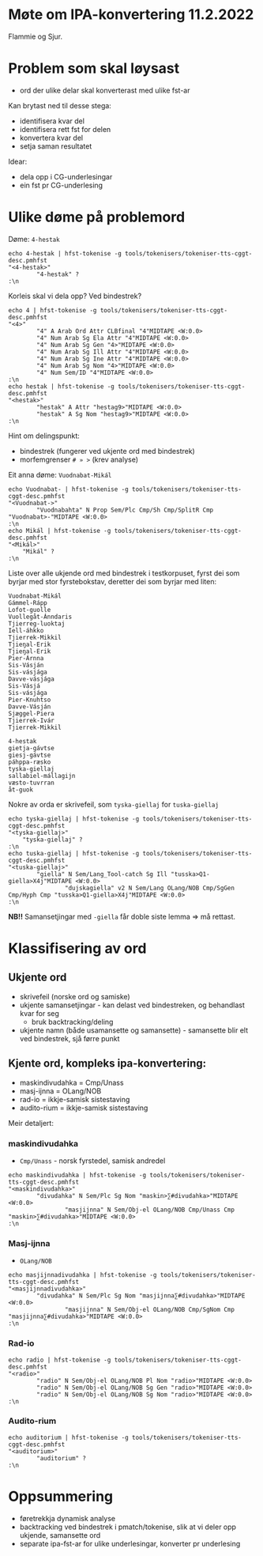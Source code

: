 # Møte om IPA-konvertering 11.2.2022

Flammie og Sjur.

# Problem som skal løysast

- ord der ulike delar skal konverterast med ulike fst-ar

Kan brytast ned til desse stega:
- identifisera kvar del
- identifisera rett fst for delen
- konvertera kvar del
- setja saman resultatet

Idear:
- dela opp i CG-underlesingar
- ein fst pr CG-underlesing

# Ulike døme på problemord

Døme: `4-hestak`

```
echo 4-hestak | hfst-tokenise -g tools/tokenisers/tokeniser-tts-cggt-desc.pmhfst 
"<4-hestak>"
        "4-hestak" ?
:\n
```

Korleis skal vi dela opp? Ved bindestrek?

```
echo 4 | hfst-tokenise -g tools/tokenisers/tokeniser-tts-cggt-desc.pmhfst 
"<4>"
        "4" A Arab Ord Attr CLBfinal "4"MIDTAPE <W:0.0>
        "4" Num Arab Sg Ela Attr "4"MIDTAPE <W:0.0>
        "4" Num Arab Sg Gen "4>"MIDTAPE <W:0.0>
        "4" Num Arab Sg Ill Attr "4"MIDTAPE <W:0.0>
        "4" Num Arab Sg Ine Attr "4"MIDTAPE <W:0.0>
        "4" Num Arab Sg Nom "4>"MIDTAPE <W:0.0>
        "4" Num Sem/ID "4"MIDTAPE <W:0.0>
:\n
echo hestak | hfst-tokenise -g tools/tokenisers/tokeniser-tts-cggt-desc.pmhfst 
"<hestak>"
        "hestak" A Attr "hestag9>"MIDTAPE <W:0.0>
        "hestak" A Sg Nom "hestag9>"MIDTAPE <W:0.0>
:\n
```

Hint om delingspunkt:

- bindestrek (fungerer ved ukjente ord med bindestrek)
- morfemgrenser `# » >` (krev analyse)

Eit anna døme: `Vuodnabat-Mikál`

```
echo Vuodnabat- | hfst-tokenise -g tools/tokenisers/tokeniser-tts-cggt-desc.pmhfst 
"<Vuodnabat->"
        "Vuodnabahta" N Prop Sem/Plc Cmp/Sh Cmp/SplitR Cmp "Vuodnabat>-"MIDTAPE <W:0.0>
:\n
echo Mikál | hfst-tokenise -g tools/tokenisers/tokeniser-tts-cggt-desc.pmhfst 
"<Mikál>"
	"Mikál" ?
:\n
```

Liste over alle ukjende ord med bindestrek i testkorpuset, fyrst dei som byrjar
med stor fyrstebokstav, deretter dei som byrjar med liten:

```
Vuodnabat-Mikál
Gámmel-Rápp
Lofot-guolle
Vuollegåt-Ánndaris
Tjierreg-luoktaj
Iell-áhkko
Tjierrek-Mikkil
Tjieŋal-Erik
Tjieŋal-Erik
Pier-Árnna
Sis-Vásján
Sis-vásjága
Davve-vásjága
Sis-Vásjá
Sis-vásjága
Pier-Knuhtso
Davve-Vásján
Sjæggel-Piera
Tjierrek-Ivár
Tjierrek-Mikkil

4-hestak
gietja-gávtse
giesj-gávtse
páhppa-ræsko
tyska-giellaj
sallabiel-mállagijn
væsto-tuvrran
åt-guok
```

Nokre av orda er skrivefeil, som `tyska-giellaj` for `tuska-giellaj`

```
echo tyska-giellaj | hfst-tokenise -g tools/tokenisers/tokeniser-tts-cggt-desc.pmhfst 
"<tyska-giellaj>"
	"tyska-giellaj" ?
:\n
echo tuska-giellaj | hfst-tokenise -g tools/tokenisers/tokeniser-tts-cggt-desc.pmhfst 
"<tuska-giellaj>"
        "giella" N Sem/Lang_Tool-catch Sg Ill "tusska>Q1-giella>X4j"MIDTAPE <W:0.0>
                "dujskagiella" v2 N Sem/Lang OLang/NOB Cmp/SgGen Cmp/Hyph Cmp "tusska>Q1-giella>X4j"MIDTAPE <W:0.0>
:\n
```

**NB!!** Samansetjingar med `-giella` får doble siste lemma => må rettast.

# Klassifisering av ord

## Ukjente ord

- skrivefeil (norske ord og samiske)
- ukjente samansetjingar - kan delast ved bindestreken, og behandlast kvar for seg
    - bruk backtracking/deling
- ukjente namn (både usamansette og samansette) - samansette blir elt ved bindestrek, sjå førre punkt

## Kjente ord, kompleks ipa-konvertering:

- maskindivudahka = Cmp/Unass
- masj-ijnna = OLang/NOB
- rad-io = ikkje-samisk sistestaving
- audito-rium = ikkje-samisk sistestaving

Meir detaljert:

### maskindivudahka

* `Cmp/Unass` - norsk fyrstedel, samisk andredel

```
echo maskindivudahka | hfst-tokenise -g tools/tokenisers/tokeniser-tts-cggt-desc.pmhfst 
"<maskindivudahka>"
        "divudahka" N Sem/Plc Sg Nom "maskin>∑#divudahka>"MIDTAPE <W:0.0>
                "masjijnna" N Sem/Obj-el OLang/NOB Cmp/Unass Cmp "maskin>∑#divudahka>"MIDTAPE <W:0.0>
:\n
```

### Masj-ijnna

* `OLang/NOB`

```
echo masjijnnadivudahka | hfst-tokenise -g tools/tokenisers/tokeniser-tts-cggt-desc.pmhfst 
"<masjijnnadivudahka>"
        "divudahka" N Sem/Plc Sg Nom "masjijnna∑#divudahka>"MIDTAPE <W:0.0>
                "masjijnna" N Sem/Obj-el OLang/NOB Cmp/SgNom Cmp "masjijnna∑#divudahka>"MIDTAPE <W:0.0>
:\n
```

### Rad-io

```
echo radio | hfst-tokenise -g tools/tokenisers/tokeniser-tts-cggt-desc.pmhfst 
"<radio>"
        "radio" N Sem/Obj-el OLang/NOB Pl Nom "radio>"MIDTAPE <W:0.0>
        "radio" N Sem/Obj-el OLang/NOB Sg Gen "radio>"MIDTAPE <W:0.0>
        "radio" N Sem/Obj-el OLang/NOB Sg Nom "radio>"MIDTAPE <W:0.0>
:\n
```

### Audito-rium

```
echo auditorium | hfst-tokenise -g tools/tokenisers/tokeniser-tts-cggt-desc.pmhfst 
"<auditorium>"
        "auditorium" ?
:\n
```

# Oppsummering

- føretrekkja dynamisk analyse
- backtracking ved bindestrek i pmatch/tokenise, slik at vi deler opp ukjende, samansette ord
- separate ipa-fst-ar for ulike underlesingar, konverter pr underlesing
